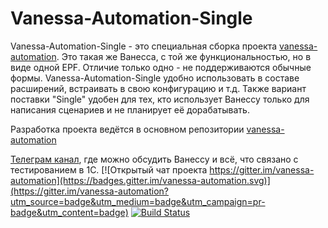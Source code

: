 # Vanessa-Automation-Single

Vanessa-Automation-Single - это специальная сборка проекта [vanessa-automation](https://github.com/Pr-Mex/vanessa-automation).
Это такая же Ванесса, с той же функциональностью, но в виде одной EPF. Отличие только одно - не поддерживаются обычные формы.
Vanessa-Automation-Single удобно использовать в составе расширений, встраивать в свою конфигурацию и т.д.
Также вариант поставки "Single" удобен для тех, кто использует Ванессу только для написания сценариев и не планирует её дорабатывать. 

Разработка проекта ведётся в основном репозитории [vanessa-automation](https://github.com/Pr-Mex/vanessa-automation)

[Телеграм канал](https://t.me/testspro1c), где можно обсудить Ванессу и всё, что связано с тестированием в 1С.
[![Открытый чат проекта https://gitter.im/vanessa-automation](https://badges.gitter.im/vanessa-automation.svg)](https://gitter.im/vanessa-automation?utm_source=badge&utm_medium=badge&utm_campaign=pr-badge&utm_content=badge)
[![Build Status](http://84.237.195.35:32005/buildStatus/icon?job=VASingleFullCheck)](http://84.237.195.35:32005/job/VASingleFullCheck/)


